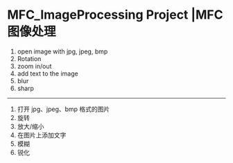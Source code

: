 # MFC_ImageProcessing Project  |MFC图像处理
1. open image with jpg, jpeg, bmp
2. Rotation
3. zoom in/out
4. add text to the image
5. blur
6. sharp
------
1. 打开 jpg、jpeg、bmp 格式的图片
2. 旋转
3. 放大/缩小
4. 在图片上添加文字
5. 模糊
6. 锐化

